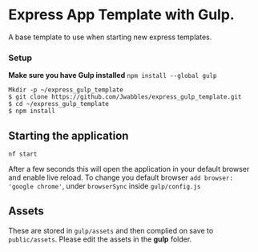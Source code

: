 # Express App Template with Gulp.

A base template to use when starting new express templates.

### Setup

**Make sure you have Gulp installed** `npm install --global gulp`

```
Mkdir -p ~/express_gulp_template
$ git clone https://github.com/Jwabbles/express_gulp_template.git
$ cd ~/express_gulp_template
$ npm install
```

## Starting the application

```
nf start
```

After a few seconds this will open the application in your default browser and enable live reload. To change you default browser `add browser: 'google chrome'`, under `browserSync` inside `gulp/config.js`

## Assets

These are stored in `gulp/assets` and then complied on save to `public/assets`. Please edit the assets in the **gulp** folder.
